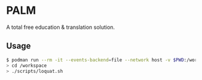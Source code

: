 # PALM

A total free education &amp; translation solution.

## Usage

```bash
$ podman run --rm -it --events-backend=file --network host -v $PWD:/workspace:z ubuntu:latest
> cd /workspace
> ./scripts/loquat.sh
```
